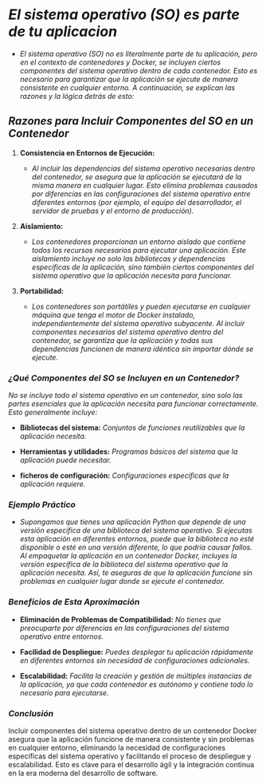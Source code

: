 <!-- Autor: Daniel Benjamin Perez Morales -->
<!-- GitHub: https://github.com/DanielBenjaminPerezMoralesDev13 -->
<!-- Gitlab: https://gitlab.com/DanielBenjaminPerezMoralesDev13 -->
<!-- Correo electrónico: danielperezdev@proton.me -->
# ***El sistema operativo (SO) es parte de tu aplicacion***

- *El sistema operativo (SO) no es literalmente parte de tu aplicación, pero en el contexto de contenedores y Docker, se incluyen ciertos componentes del sistema operativo dentro de cada contenedor. Esto es necesario para garantizar que la aplicación se ejecute de manera consistente en cualquier entorno. A continuación, se explican las razones y la lógica detrás de esto:*

## ***Razones para Incluir Componentes del SO en un Contenedor***

1. **Consistencia en Entornos de Ejecución:**

   - *Al incluir las dependencias del sistema operativo necesarias dentro del contenedor, se asegura que la aplicación se ejecutará de la misma manera en cualquier lugar. Esto elimina problemas causados por diferencias en las configuraciones del sistema operativo entre diferentes entornos (por ejemplo, el equipo del desarrollador, el servidor de pruebas y el entorno de producción).*

2. **Aislamiento:**

   - *Los contenedores proporcionan un entorno aislado que contiene todos los recursos necesarios para ejecutar una aplicación. Este aislamiento incluye no solo las bibliotecas y dependencias específicas de la aplicación, sino también ciertos componentes del sistema operativo que la aplicación necesita para funcionar.*

3. **Portabilidad:**

   - *Los contenedores son portátiles y pueden ejecutarse en cualquier máquina que tenga el motor de Docker instalado, independientemente del sistema operativo subyacente. Al incluir componentes necesarios del sistema operativo dentro del contenedor, se garantiza que la aplicación y todas sus dependencias funcionen de manera idéntica sin importar dónde se ejecute.*

### ***¿Qué Componentes del SO se Incluyen en un Contenedor?***

*No se incluye todo el sistema operativo en un contenedor, sino solo las partes esenciales que la aplicación necesita para funcionar correctamente. Esto generalmente incluye:*

- **Bibliotecas del sistema:** *Conjuntos de funciones reutilizables que la aplicación necesita.*

- **Herramientas y utilidades:** *Programas básicos del sistema que la aplicación puede necesitar.*

- **ficheros de configuración:** *Configuraciones específicas que la aplicación requiere.*

### ***Ejemplo Práctico***

- *Supongamos que tienes una aplicación Python que depende de una versión específica de una biblioteca del sistema operativo. Si ejecutas esta aplicación en diferentes entornos, puede que la biblioteca no esté disponible o esté en una versión diferente, lo que podría causar fallos. Al empaquetar la aplicación en un contenedor Docker, incluyes la versión específica de la biblioteca del sistema operativo que la aplicación necesita. Así, te aseguras de que la aplicación funcione sin problemas en cualquier lugar donde se ejecute el contenedor.*

### ***Beneficios de Esta Aproximación***

- **Eliminación de Problemas de Compatibilidad:** *No tienes que preocuparte por diferencias en las configuraciones del sistema operativo entre entornos.*

- **Facilidad de Despliegue:** *Puedes desplegar tu aplicación rápidamente en diferentes entornos sin necesidad de configuraciones adicionales.*

- **Escalabilidad:** *Facilita la creación y gestión de múltiples instancias de la aplicación, ya que cada contenedor es autónomo y contiene todo lo necesario para ejecutarse.*

### ***Conclusión***

Incluir componentes del sistema operativo dentro de un contenedor Docker asegura que la aplicación funcione de manera consistente y sin problemas en cualquier entorno, eliminando la necesidad de configuraciones específicas del sistema operativo y facilitando el proceso de despliegue y escalabilidad. Esto es clave para el desarrollo ágil y la integración continua en la era moderna del desarrollo de software.
